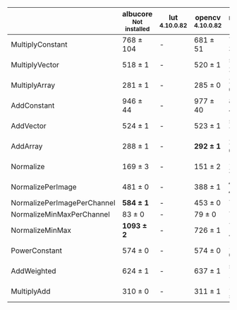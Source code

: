 |                           |albucore<br><small>Not installed</small>|lut<br><small>4.10.0.82</small>|opencv<br><small>4.10.0.82</small>|numpy<br><small>1.24.4</small>|torchvision<br><small>0.18.1+rocm6.0</small>|
|---------------------------|----------------------------------------|-------------------------------|----------------------------------|------------------------------|--------------------------------------------|
|MultiplyConstant           |768 ± 104                               |-                              |681 ± 51                          |756 ± 31                      |**1341 ± 181**                              |
|MultiplyVector             |518 ± 1                                 |-                              |520 ± 1                           |520 ± 2                       |**897 ± 32**                                |
|MultiplyArray              |281 ± 1                                 |-                              |285 ± 0                           |236 ± 0                       |236 ± 5                                     |
|AddConstant                |946 ± 44                                |-                              |977 ± 40                          |804 ± 4                       |**1822 ± 216**                              |
|AddVector                  |524 ± 1                                 |-                              |523 ± 1                           |525 ± 7                       |**879 ± 5**                                 |
|AddArray                   |288 ± 1                                 |-                              |**292 ± 1**                       |241 ± 0                       |236 ± 1                                     |
|Normalize                  |169 ± 3                                 |-                              |151 ± 2                           |165 ± 3                       |**509 ± 1**                                 |
|NormalizePerImage          |481 ± 0                                 |-                              |388 ± 1                           |**499 ± 4**                   |247 ± 0                                     |
|NormalizePerImagePerChannel|**584 ± 1**                             |-                              |453 ± 0                           |71 ± 0                        |177 ± 0                                     |
|NormalizeMinMaxPerChannel  |83 ± 0                                  |-                              |79 ± 0                            |71 ± 0                        |**190 ± 3**                                 |
|NormalizeMinMax            |**1093 ± 2**                            |-                              |726 ± 1                           |779 ± 4                       |774 ± 15                                    |
|PowerConstant              |574 ± 0                                 |-                              |574 ± 0                           |162 ± 0                       |271 ± 1                                     |
|AddWeighted                |624 ± 1                                 |-                              |637 ± 1                           |586 ± 1                       |**800 ± 58**                                |
|MultiplyAdd                |310 ± 0                                 |-                              |311 ± 1                           |1038 ± 3                      |**1314 ± 96**                               |
